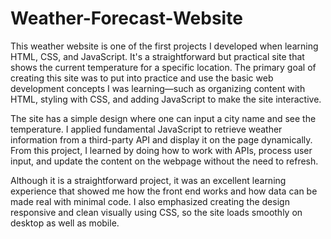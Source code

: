 # Weather-Forecast-Website
This weather website is one of the first projects I developed when learning HTML, CSS, and JavaScript. It's a straightforward but practical site that shows the current temperature for a specific location. The primary goal of creating this site was to put into practice and use the basic web development concepts I was learning—such as organizing content with HTML, styling with CSS, and adding JavaScript to make the site interactive.

The site has a simple design where one can input a city name and see the temperature. I applied fundamental JavaScript to retrieve weather information from a third-party API and display it on the page dynamically. From this project, I learned by doing how to work with APIs, process user input, and update the content on the webpage without the need to refresh.

Although it is a straightforward project, it was an excellent learning experience that showed me how the front end works and how data can be made real with minimal code. I also emphasized creating the design responsive and clean visually using CSS, so the site loads smoothly on desktop as well as mobile.
